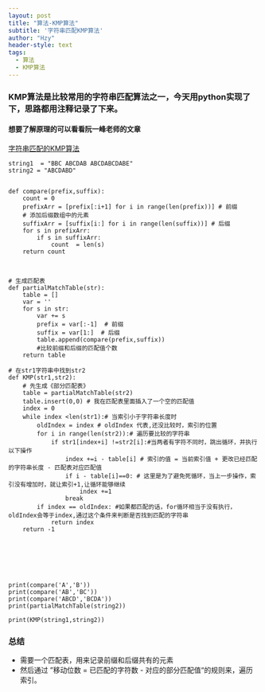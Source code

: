 ```yaml
---
layout: post
title: "算法-KMP算法"
subtitle: '字符串匹配KMP算法'
author: "Hzy"
header-style: text
tags:
  - 算法
  - KMP算法
---
```


### KMP算法是比较常用的字符串匹配算法之一，今天用python实现了下，思路都用注释记录了下来。

#### 想要了解原理的可以看看阮一峰老师的文章
[字符串匹配的KMP算法](http://www.ruanyifeng.com/blog/2013/05/Knuth%E2%80%93Morris%E2%80%93Pratt_algorithm.html)


```
string1  = "BBC ABCDAB ABCDABCDABE"
string2 = "ABCDABD"


def compare(prefix,suffix):
    count = 0
    prefixArr = [prefix[:i+1] for i in range(len(prefix))] # 前缀
    # 添加后缀数组中的元素
    suffixArr = [suffix[i:] for i in range(len(suffix))] # 后缀
    for s in prefixArr:
        if s in suffixArr:
            count  = len(s)
    return count



# 生成匹配表
def partialMatchTable(str):
    table = []
    var = ''
    for s in str:
        var += s
        prefix = var[:-1]  # 前缀
        suffix = var[1:]  # 后缀
        table.append(compare(prefix,suffix))
        #比较前缀和后缀的匹配值个数
    return table

# 在str1字符串中找到str2
def KMP(str1,str2):
    # 先生成《部分匹配表》
    table = partialMatchTable(str2)
    table.insert(0,0) # 我在匹配表里面插入了一个空的匹配值
    index = 0
    while index <len(str1):# 当索引小于字符串长度时
        oldIndex = index # oldIndex 代表,还没比较时，索引的位置
        for i in range(len(str2)):# 遍历要比较的字符串
            if str1[index+i] !=str2[i]:#当两者有字符不同时，跳出循环，并执行以下操作
                index +=i - table[i] # 索引的值 = 当前索引值 + 更改已经匹配的字符串长度 - 匹配表对应匹配值
                if i - table[i]==0: # 这里是为了避免死循环，当上一步操作，索引没有增加时，就让索引+1,让循环能够继续
                    index +=1
                break
        if index == oldIndex: #如果都匹配的话，for循环相当于没有执行，oldIndex会等于index,通过这个条件来判断是否找到匹配的字符串
            return index
    return -1







print(compare('A','B'))
print(compare('AB','BC'))
print(compare('ABCD','BCDA'))
print(partialMatchTable(string2))

print(KMP(string1,string2))
```


### 总结 

 * 需要一个匹配表，用来记录前缀和后缀共有的元素
 * 然后通过 ”移动位数 = 已匹配的字符数 - 对应的部分匹配值“的规则来，遍历索引。
